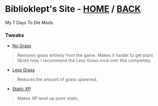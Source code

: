 # Biblioklept's Site - [HOME](https://biblioklept.github.io/) / [BACK](https://biblioklept.github.io/mods)
My 7 Days To Die Mods.

### Tweaks

- [No Grass](./dl/NoGrass.7z)
> Removes grass entirely from the game. Makes it harder to get plant fibres now, I recommend the Less Grass mod over this completely.
- [Less Grass](./dl/LessGrass.7z)
> Reduces the amount of grass spawned.
- [Static XP](./dl/StaticXP.7z)
> Makes XP level up point static.
